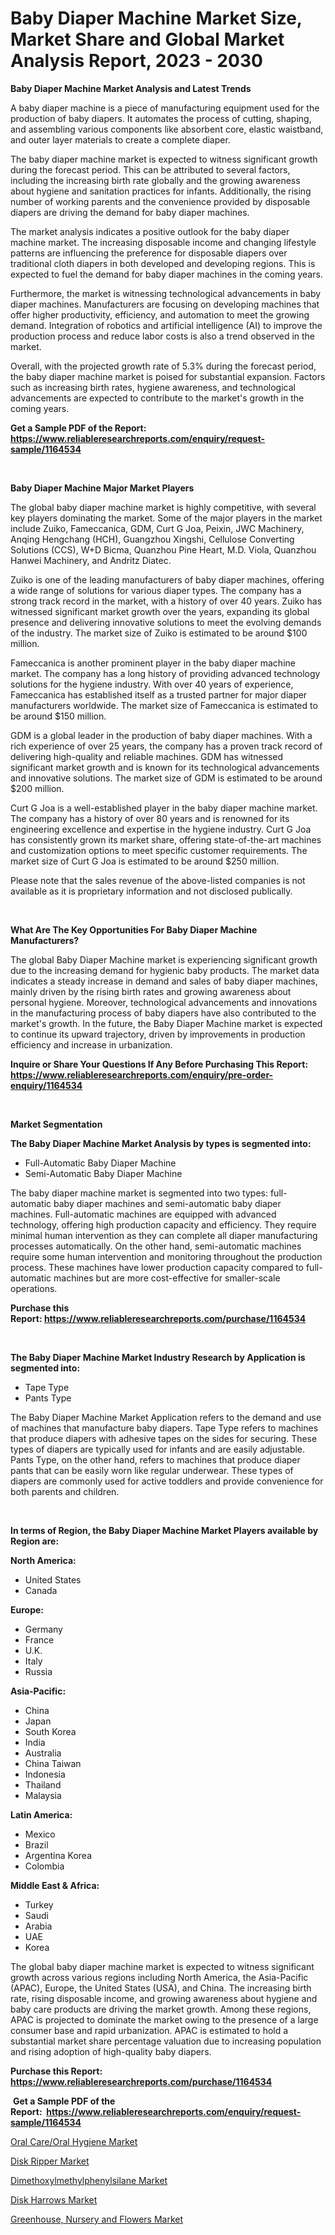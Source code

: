 <p><h1>Baby Diaper Machine Market Size, Market Share and Global Market Analysis Report, 2023 - 2030</h1></p><p><strong>Baby Diaper Machine Market Analysis and Latest Trends</strong></p>
<p><p>A baby diaper machine is a piece of manufacturing equipment used for the production of baby diapers. It automates the process of cutting, shaping, and assembling various components like absorbent core, elastic waistband, and outer layer materials to create a complete diaper.</p><p>The baby diaper machine market is expected to witness significant growth during the forecast period. This can be attributed to several factors, including the increasing birth rate globally and the growing awareness about hygiene and sanitation practices for infants. Additionally, the rising number of working parents and the convenience provided by disposable diapers are driving the demand for baby diaper machines.</p><p>The market analysis indicates a positive outlook for the baby diaper machine market. The increasing disposable income and changing lifestyle patterns are influencing the preference for disposable diapers over traditional cloth diapers in both developed and developing regions. This is expected to fuel the demand for baby diaper machines in the coming years.</p><p>Furthermore, the market is witnessing technological advancements in baby diaper machines. Manufacturers are focusing on developing machines that offer higher productivity, efficiency, and automation to meet the growing demand. Integration of robotics and artificial intelligence (AI) to improve the production process and reduce labor costs is also a trend observed in the market.</p><p>Overall, with the projected growth rate of 5.3% during the forecast period, the baby diaper machine market is poised for substantial expansion. Factors such as increasing birth rates, hygiene awareness, and technological advancements are expected to contribute to the market's growth in the coming years.</p></p>
<p><strong>Get a Sample PDF of the Report:&nbsp; <a href="https://www.reliableresearchreports.com/enquiry/request-sample/1164534">https://www.reliableresearchreports.com/enquiry/request-sample/1164534</a></strong></p>
<p>&nbsp;</p>
<p><strong>Baby Diaper Machine Major Market Players</strong></p>
<p><p>The global baby diaper machine market is highly competitive, with several key players dominating the market. Some of the major players in the market include Zuiko, Fameccanica, GDM, Curt G Joa, Peixin, JWC Machinery, Anqing Hengchang (HCH), Guangzhou Xingshi, Cellulose Converting Solutions (CCS), W+D Bicma, Quanzhou Pine Heart, M.D. Viola, Quanzhou Hanwei Machinery, and Andritz Diatec.</p><p>Zuiko is one of the leading manufacturers of baby diaper machines, offering a wide range of solutions for various diaper types. The company has a strong track record in the market, with a history of over 40 years. Zuiko has witnessed significant market growth over the years, expanding its global presence and delivering innovative solutions to meet the evolving demands of the industry. The market size of Zuiko is estimated to be around $100 million.</p><p>Fameccanica is another prominent player in the baby diaper machine market. The company has a long history of providing advanced technology solutions for the hygiene industry. With over 40 years of experience, Fameccanica has established itself as a trusted partner for major diaper manufacturers worldwide. The market size of Fameccanica is estimated to be around $150 million.</p><p>GDM is a global leader in the production of baby diaper machines. With a rich experience of over 25 years, the company has a proven track record of delivering high-quality and reliable machines. GDM has witnessed significant market growth and is known for its technological advancements and innovative solutions. The market size of GDM is estimated to be around $200 million.</p><p>Curt G Joa is a well-established player in the baby diaper machine market. The company has a history of over 80 years and is renowned for its engineering excellence and expertise in the hygiene industry. Curt G Joa has consistently grown its market share, offering state-of-the-art machines and customization options to meet specific customer requirements. The market size of Curt G Joa is estimated to be around $250 million.</p><p>Please note that the sales revenue of the above-listed companies is not available as it is proprietary information and not disclosed publically.</p></p>
<p>&nbsp;</p>
<p><strong>What Are The Key Opportunities For Baby Diaper Machine Manufacturers?</strong></p>
<p><p>The global Baby Diaper Machine market is experiencing significant growth due to the increasing demand for hygienic baby products. The market data indicates a steady increase in demand and sales of baby diaper machines, mainly driven by the rising birth rates and growing awareness about personal hygiene. Moreover, technological advancements and innovations in the manufacturing process of baby diapers have also contributed to the market's growth. In the future, the Baby Diaper Machine market is expected to continue its upward trajectory, driven by improvements in production efficiency and increase in urbanization.</p></p>
<p><strong>Inquire or Share Your Questions If Any Before Purchasing This Report: <a href="https://www.reliableresearchreports.com/enquiry/pre-order-enquiry/1164534">https://www.reliableresearchreports.com/enquiry/pre-order-enquiry/1164534</a></strong></p>
<p>&nbsp;</p>
<p><strong>Market Segmentation</strong></p>
<p><strong>The Baby Diaper Machine Market Analysis by types is segmented into:</strong></p>
<p><ul><li>Full-Automatic Baby Diaper Machine</li><li>Semi-Automatic Baby Diaper Machine</li></ul></p>
<p><p>The baby diaper machine market is segmented into two types: full-automatic baby diaper machines and semi-automatic baby diaper machines. Full-automatic machines are equipped with advanced technology, offering high production capacity and efficiency. They require minimal human intervention as they can complete all diaper manufacturing processes automatically. On the other hand, semi-automatic machines require some human intervention and monitoring throughout the production process. These machines have lower production capacity compared to full-automatic machines but are more cost-effective for smaller-scale operations.</p></p>
<p><strong>Purchase this Report:&nbsp;<a href="https://www.reliableresearchreports.com/purchase/1164534">https://www.reliableresearchreports.com/purchase/1164534</a></strong></p>
<p>&nbsp;</p>
<p><strong>The Baby Diaper Machine Market Industry Research by Application is segmented into:</strong></p>
<p><ul><li>Tape Type</li><li>Pants Type</li></ul></p>
<p><p>The Baby Diaper Machine Market Application refers to the demand and use of machines that manufacture baby diapers. Tape Type refers to machines that produce diapers with adhesive tapes on the sides for securing. These types of diapers are typically used for infants and are easily adjustable. Pants Type, on the other hand, refers to machines that produce diaper pants that can be easily worn like regular underwear. These types of diapers are commonly used for active toddlers and provide convenience for both parents and children.</p></p>
<p>&nbsp;</p>
<p><strong>In terms of Region, the Baby Diaper Machine Market Players available by Region are:</strong></p>
<p>
    <p> <strong> North America: </strong>
        <ul>
            <li>United States</li>
            <li>Canada</li>
        </ul>
        </p> 
    <p> <strong> Europe: </strong>
        <ul>
            <li>Germany</li>
            <li>France</li>
            <li>U.K.</li>
            <li>Italy</li>
            <li>Russia</li>
        </ul>
        </p> 
    <p> <strong> Asia-Pacific: </strong>
        <ul>
            <li>China</li>
            <li>Japan</li>
            <li>South Korea</li>
            <li>India</li>
            <li>Australia</li>
            <li>China Taiwan</li>
            <li>Indonesia</li>
            <li>Thailand</li>
            <li>Malaysia</li>
        </ul>
        </p> 
    <p> <strong> Latin America: </strong>
        <ul>
            <li>Mexico</li>
            <li>Brazil</li>
            <li>Argentina Korea</li>
            <li>Colombia</li>
        </ul>
        </p> 
    <p> <strong> Middle East & Africa: </strong>
        <ul>
            <li>Turkey</li>
            <li>Saudi</li>
            <li>Arabia</li>
            <li>UAE</li>
            <li>Korea</li>
        </ul>
    </p>
    </p>
<p><p>The global baby diaper machine market is expected to witness significant growth across various regions including North America, the Asia-Pacific (APAC), Europe, the United States (USA), and China. The increasing birth rate, rising disposable income, and growing awareness about hygiene and baby care products are driving the market growth. Among these regions, APAC is projected to dominate the market owing to the presence of a large consumer base and rapid urbanization. APAC is estimated to hold a substantial market share percentage valuation due to increasing population and rising adoption of high-quality baby diapers.</p></p>
<p><strong>Purchase this Report: <a href="https://www.reliableresearchreports.com/purchase/1164534">https://www.reliableresearchreports.com/purchase/1164534</a></strong></p>
<p>&nbsp;<strong>Get a Sample PDF of the Report:&nbsp;&nbsp;<a href="https://www.reliableresearchreports.com/enquiry/request-sample/1164534">https://www.reliableresearchreports.com/enquiry/request-sample/1164534</a></strong></p>
<p><strong></strong></p>
<p><p><a href="https://www.linkedin.com/pulse/oral-careoral-hygiene-market-size-growth-forecast-from/">Oral Care/Oral Hygiene Market</a></p><p><a href="https://medium.com/@noewwade60/disk-ripper-market-size-growth-forecast-2023-2030-d49dcfbafb2c">Disk Ripper Market</a></p><p><a href="https://github.com/santosh758595/Market-Research-Report-List-1/blob/main/dimethoxylmethylphenylsilane-market.md">Dimethoxylmethylphenylsilane Market</a></p><p><a href="https://medium.com/@wadeodinnn745/disk-harrows-market-size-growth-forecast-2023-2030-6cdd5650861b">Disk Harrows Market</a></p><p><a href="https://issuu.com/reportprime-2/docs/greenhouse-nursery-and-flowers-market-size-2030.pp?fr=xKAE9_zU1NQ">Greenhouse, Nursery and Flowers Market</a></p></p>